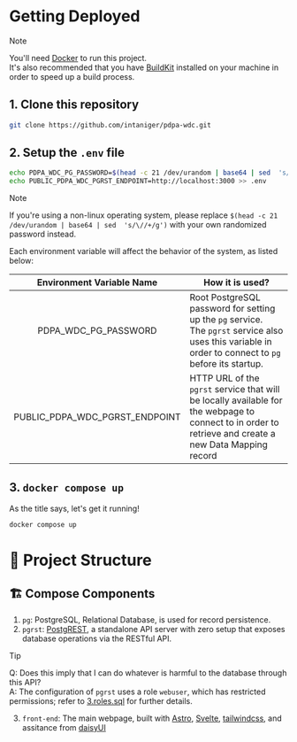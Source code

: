 # Getting Deployed
> [!NOTE]
> You'll need [Docker](https://www.docker.com/) to run this project. <br />
> It's also recommended that you have [BuildKit](https://docs.docker.com/build/buildkit/) installed on your machine in order to speed up a build process.


## 1. Clone this repository

```sh
git clone https://github.com/intaniger/pdpa-wdc.git
```

## 2. Setup the `.env` file

```sh
echo PDPA_WDC_PG_PASSWORD=$(head -c 21 /dev/urandom | base64 | sed  's/\//+/g') > .env # random pg password
echo PUBLIC_PDPA_WDC_PGRST_ENDPOINT=http://localhost:3000 >> .env
```
> [!NOTE] 
> If you're using a non-linux operating system, please replace `$(head -c 21 /dev/urandom | base64 | sed  's/\//+/g')` with your own randomized password instead.

Each environment variable will affect the behavior of the system, as listed below:

| Environment Variable Name | How it is used? |
| :---: | --- |
| PDPA_WDC_PG_PASSWORD | Root PostgreSQL password for setting up the `pg` service. <br />  The `pgrst` service also uses this variable in order to connect to `pg` before its startup. |
| PUBLIC_PDPA_WDC_PGRST_ENDPOINT | HTTP URL of the `pgrst` service that will be locally available for the webpage to connect to in order to retrieve and create a new Data Mapping record |

## 3. `docker compose up`

As the title says, let's get it running!

```sh
docker compose up
```

# 🚀 Project Structure

## 🏗️ Compose Components

1. `pg`: PostgreSQL, Relational Database, is used for record persistence.
2. `pgrst`: [PostgREST](https://docs.postgrest.org/en/v12/), a standalone API server with zero setup that exposes database operations via the RESTful API.
  > [!TIP]
  > Q: Does this imply that I can do whatever is harmful to the database through this API?
  > <br /> A: The configuration of `pgrst` uses a role `webuser`, which has restricted permissions; refer to [3.roles.sql](db/3.roles.sql) for further details.
3. `front-end`: The main webpage, built with [Astro](https://astro.build/), [Svelte](https://svelte.dev/), [tailwindcss](https://tailwindcss.com/), and assitance from [daisyUI](https://daisyui.com/)
